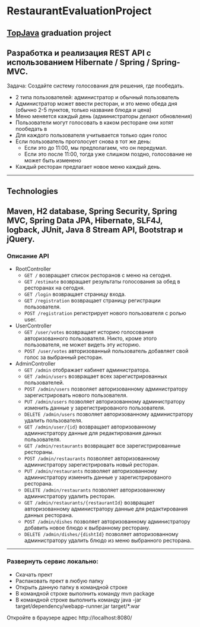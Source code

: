 # RestaurantEvaluationProject
## [TopJava](http://javawebinar.ru/topjava/) graduation project  
Разработка и реализация REST API с использованием Hibernate / Spring / Spring-MVC.
-----------------------------

Задача:
Создайте систему голосования для решения, где пообедать.
* 2 типа пользователей: администратор и обычный пользователь
* Администратор может ввести ресторан, и это меню обеда дня (обычно 2-5 пунктов, только название блюда и цена)
* Меню меняется каждый день (администраторы делают обновления)
* Пользователи могут голосовать в каком ресторане они хотят пообедать в
* Для каждого пользователя учитывается только один голос
* Если пользователь проголосует снова в тот же день:
    - Если это до 11:00, мы предполагаем, что он передумал.
    - Если это после 11:00, тогда уже слишком поздно, голосование не может быть изменено
* Каждый ресторан предлагает новое меню каждый день.
-----------------------------
## Technologies
Maven, H2 database, Spring Security, Spring MVC, Spring Data JPA, Hibernate, SLF4J, logback, JUnit, Java 8 Stream API, Bootstrap и jQuery.
-----------------------------
### Описание API

 + RootController
    * `GET /` возвращает список ресторанов с меню на сегодня.
    * `GET /estimate` возвращает результаты голосования за обед в ресторанах на сегодня.
    * `GET /login` возвращает страницу входа.
    * `GET /registration` возвращает страницу регистрации пользователя.
    * `POST /registration` регистрирует нового пользователя с ролью user.
 + UserController
    * `GET /user/votes` возвращает историю голосования авторизованного пользователя. Никто, кроме этого пользователя, не может видеть эту историю.
    * `POST /user/votes` авторизованный пользователь добавляет свой голос за выбранный ресторан.
 + AdminController
    * `GET /admin` отображает кабинет администратора.
    * `GET /admin/users` возвращает всех зарегистрированных пользователей.
    * `POST /admin/users` позволяет авторизованному администратору зарегистрировать нового пользователя.
    * `PUT /admin/users` позволяет авторизованному администратору изменить данные у зарегистрированого пользователя.
    * `DELETE /admin/users` позволяет авторизованному администратору удалить пользователя.
    * `GET /admin/user/{id}` возвращает авторизованному администратору данные для редактирования данных пользователя.
    * `GET /admin/restaurants` возвращает все зарегистрированные рестораны.
    * `POST /admin/restaurants` позволяет авторизованному администратору зарегистрировать новый ресторан.
    * `PUT /admin/restaurants` позволяет авторизованному администратору изменить данные у зарегистрированого ресторана.
    * `DELETE /admin/restaurants` позволяет авторизованному администратору удалить ресторан.
    * `GET /admin/restaurants/{restaurantId}` возвращает авторизованному администратору данные для редактирования данных ресторана.
    * `POST /admin/dishes` позволяет авторизованному администратору добавить новое блюдо к выбранному ресторану.
    * `DELETE /admin/dishes/{dishtId}` позволяет авторизованному администратору удалить блюдо из меню выбранного ресторана.
-----------------------------
### Развернуть сервис локально:
* Скачать прект
* Распаковать прект в любую папку
* Открыть данную папку в командной строке
* В командной строке выполнить команду mvn package
* В командной строке выполнить команду java -jar target/dependency/webapp-runner.jar target/*.war

Откройте в браузере адрес http://localhost:8080/